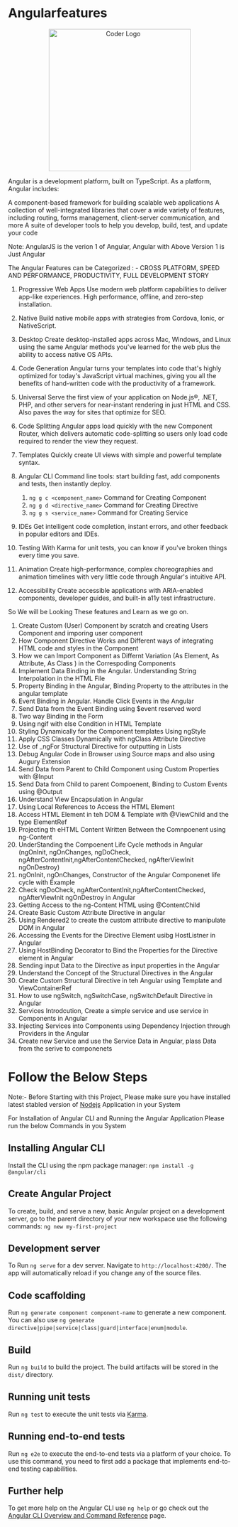 # Angularfeatures

<p align="center">
<a  target="blank"><img src="https://upload.wikimedia.org/wikipedia/commons/thumb/c/cf/Angular_full_color_logo.svg/2048px-Angular_full_color_logo.svg.png" width="320" alt="Coder Logo" /></a>
</p>

Angular is a development platform, built on TypeScript. As a platform, Angular includes:

A component-based framework for building scalable web applications
A collection of well-integrated libraries that cover a wide variety of features, including routing, forms management, client-server communication, and more
A suite of developer tools to help you develop, build, test, and update your code

Note: AngularJS is the verion 1 of Angular, Angular with Above Version 1 is Just Angular

The Angular Features can be Categorized : - CROSS PLATFORM, SPEED AND PERFORMANCE, PRODUCTIVITY, FULL DEVELOPMENT STORY 

1. Progressive Web Apps
Use modern web platform capabilities to deliver app-like experiences. High performance, offline, and zero-step installation.

2. Native
Build native mobile apps with strategies from Cordova, Ionic, or NativeScript.

3. Desktop
Create desktop-installed apps across Mac, Windows, and Linux using the same Angular methods you've learned for the web plus the ability to access native OS APIs.
 

4. Code Generation
Angular turns your templates into code that's highly optimized for today's JavaScript virtual machines, giving you all the benefits of hand-written code with the productivity of a framework.

5. Universal
Serve the first view of your application on Node.js®, .NET, PHP, and other servers for near-instant rendering in just HTML and CSS. Also paves the way for sites that optimize for SEO.

6. Code Splitting
Angular apps load quickly with the new Component Router, which delivers automatic code-splitting so users only load code required to render the view they request.


7. Templates
Quickly create UI views with simple and powerful template syntax.

8. Angular CLI
Command line tools: start building fast, add components and tests, then instantly deploy.
    1.  `ng g c <component_name>` Command for Creating Component
    2.  `ng g d <directive_name>` Command for Creating Directive
    3.  `ng g s <service_name>` Command for Creating Service


9. IDEs
Get intelligent code completion, instant errors, and other feedback in popular editors and IDEs.


10. Testing
With Karma for unit tests, you can know if you've broken things every time you save.

11. Animation
Create high-performance, complex choreographies and animation timelines with very little code through Angular's intuitive API.

12. Accessibility
Create accessible applications with ARIA-enabled components, developer guides, and built-in a11y test infrastructure.

So We will be Looking These features and Learn as we go on.
1. Create Custom (User) Component by scratch and creating Users Component and imporing user component    
2. How Component Directive Works and  Different ways of integrating HTML code and styles in the Component
3. How we can Import Component as Differnt Variation (As Element, As Attribute, As Class ) in the Correspoding Components
4. Implement Data Binding in the Angular. Understanding String Interpolation in the HTML File
5. Property Binding in the Angular, Binding Property to the attributes in the angular template
6. Event Binding in Angular. Handle Click Events in the Angular
7. Send Data from the Event Binding using $event reserved word
8. Two way Binding in the Form
9. Using ngif with else Condition in HTML Template
10. Styling Dynamically for the Component templates Using ngStyle
11. Apply CSS Classes Dynamically with ngClass Attribute Directive
12. Use of _ngFor Structural Directive for outputting in Lists 
13. Debug Angular Code in Browser using Source maps and also using Augury Extension
14. Send Data from Parent to Child Component using Custom Properties with @Input
15. Send Data from Child to parent Compoenent, Binding to Custom Events using @Output
16. Understand View Encapsulation in Angular
17. Using Local References to Access the HTML Element
18. Access HTML Element in teh DOM & Template with @ViewChild and the type ElementRef
19. Projecting th eHTML Content Written Between the Comnpoenent using ng-Content
20. UnderStanding the Compoenent Life Cycle methods in Angular 
     (ngOnInit, ngOnChanges, ngDoCheck, ngAfterContentInit,ngAfterContentChecked, ngAfterViewInit ngOnDestroy)
21. ngOnInit, ngOnChanges, Constructor of the Angular Componenet life cycle with Example
22. Check  ngDoCheck, ngAfterContentInit,ngAfterContentChecked, ngAfterViewInit ngOnDestroy in Angular
23. Getting Access to the ng-Content HTML using @ContentChild
24. Create Basic Custom Attribute Directive in angular 
25. Using Rendered2 to create the custom attribute directive to manipulate DOM in Angular
26. Accessing the Events for the Directive Element usibg HostListner in Angular
27. Using HostBinding Decorator to Bind the Properties for the Directive element in Angular
28. Sending input Data to the Directive as input properties in the Angular
29. Understand the Concept of the Structural Directives in the Angular
30. Create Custom Structural Directive in teh Angular using Template and ViewContainerRef 
31. How to use ngSwitch, ngSwitchCase, ngSwitchDefault Directive in Angular
32. Services Introdcution, Create a simple service and use service in Components in Angular
33. Injecting Services into Components using Dependency Injection through Providers in the Angular
34. Create  new Service and use the Service Data in Angular, plass Data from the serive to componenets

    




# Follow the Below Steps

Note:- Before Starting with this Project, Please make sure you have installed latest stabled version of [Nodejs](https://nodejs.org/en/) Application in your System 

For Installation of Angular CLI and Running the Angular Application Please run the below Commands in you System 
## Installing Angular CLI


Install the CLI using the npm package manager:  `npm install -g @angular/cli`

## Create Angular Project
To create, build, and serve a new, basic Angular project on a development server, go to the parent directory of your new workspace use the following commands: `ng new my-first-project`

## Development server

To Run `ng serve` for a dev server. Navigate to `http://localhost:4200/`. The app will automatically reload if you change any of the source files.

## Code scaffolding

Run `ng generate component component-name` to generate a new component. You can also use `ng generate directive|pipe|service|class|guard|interface|enum|module`.

## Build

Run `ng build` to build the project. The build artifacts will be stored in the `dist/` directory.

## Running unit tests

Run `ng test` to execute the unit tests via [Karma](https://karma-runner.github.io).

## Running end-to-end tests

Run `ng e2e` to execute the end-to-end tests via a platform of your choice. To use this command, you need to first add a package that implements end-to-end testing capabilities.

## Further help

To get more help on the Angular CLI use `ng help` or go check out the [Angular CLI Overview and Command Reference](https://angular.io/cli) page.
